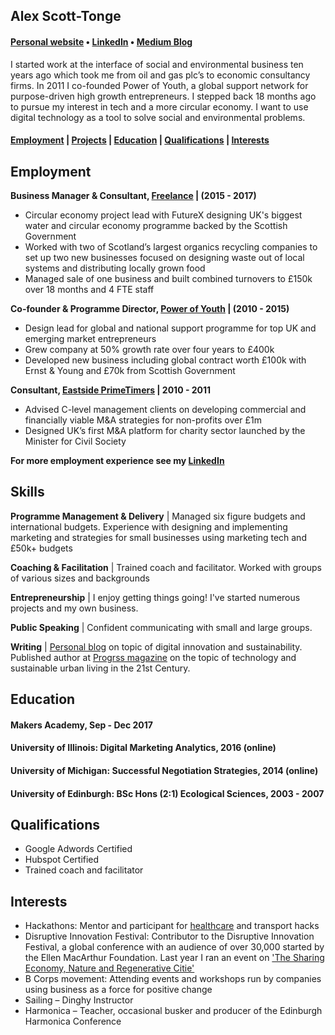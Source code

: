 ## Alex Scott-Tonge
#### [Personal website](http://scotttonge.com) • [LinkedIn](https://www.linkedin.com/in/alexscotttonge/) • [Medium Blog](https://medium.com/@alexscotttonge)

I started work at the interface of social and environmental business ten years ago which took me from oil and gas plc’s to economic consultancy firms. In 2011 I co-founded Power of Youth, a global support network for purpose-driven high growth entrepreneurs. I stepped back 18 months ago to pursue my interest in tech and a more circular economy. I want to use digital technology as a tool to solve social and environmental problems.

#### [Employment](#employment) | [Projects](#proejcts) | [Education](#education) | [Qualifications](#qualifications) | [Interests](#interests)

## Employment
**Business Manager & Consultant, [Freelance](www.scotttonge.com) | (2015 - 2017)**
- Circular economy project lead with FutureX designing UK's biggest water and circular economy programme backed by the Scottish Government
- Worked with two of Scotland’s largest organics recycling companies to set up two new businesses focused on
designing waste out of local systems and distributing locally grown food
- Managed sale of one business and built combined turnovers to £150k over 18 months and 4 FTE staff
  
**Co-founder & Programme Director, [Power of Youth](http://power-of-youth.com/) | (2010 - 2015)**
- Design lead for global and national support programme for top UK and emerging market entrepreneurs
- Grew company at 50% growth rate over four years to £400k
- Developed new business including global contract worth £100k with Ernst & Young and £70k from Scottish Government

**Consultant, [Eastside PrimeTimers](https://ep-uk.org/) | 2010 - 2011**
- Advised C-level management clients on developing commercial and financially viable M&A strategies for non-profits over £1m
- Designed UK’s first M&A platform for charity sector
launched by the Minister for Civil Society

**For more employment experience see my [LinkedIn](https://www.linkedin.com/in/alexscotttonge/)**

## Skills


**Programme Management & Delivery** | Managed six figure budgets and international budgets. Experience with designing and implementing marketing and strategies for small businesses using marketing tech and £50k+ budgets

**Coaching & Facilitation** | Trained coach and facilitator. Worked with groups of various sizes and backgrounds  

**Entrepreneurship** | I enjoy getting things going! I've started numerous projects and my own business. 

**Public Speaking** | Confident communicating with small and large groups.

**Writing** | [Personal blog](www.scotttonge.com) on topic of digital innovation and sustainability. Published author at [Progrss magazine](https://progrss.com) on the topic of technology and sustainable urban living in the 21st Century.

## Education

#### Makers Academy, Sep - Dec 2017
#### University of Illinois: Digital Marketing Analytics, 2016 (online)
#### University of Michigan: Successful Negotiation Strategies, 2014 (online)
#### University of Edinburgh: BSc Hons (2:1) Ecological Sciences, 2003 - 2007 

## Qualifications
- Google Adwords Certified
- Hubspot Certified
- Trained coach and facilitator

## Interests
- Hackathons: Mentor and participant for [healthcare](https://scotttonge.com/2017/01/27/future-health-hack/) and transport hacks
- Disruptive Innovation Festival:  Contributor to the Disruptive Innovation Festival, a global conference with an audience of over 30,000 started by the Ellen MacArthur Foundation. Last year I ran an event on ['The Sharing Economy, Nature and Regenerative Citie'](https://scotttonge.com/2016/10/28/what-does-the-sharing-economy-have-to-learn-from-nature/)
- B Corps movement: Attending events and workshops run by companies using business as a force for positive change
- Sailing – Dinghy Instructor
- Harmonica – Teacher, occasional busker and producer of the Edinburgh Harmonica Conference
